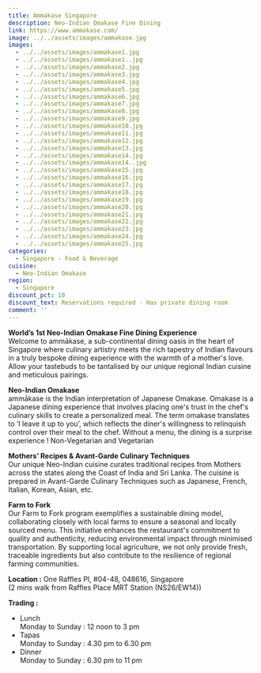 ```yaml
---
title: Ammakase Singapore
description: Neo-Indian Omakase Fine Dining
link: https://www.ammakase.com/
image: ../../assets/images/ammakase.jpg
images:
  - ../../assets/images/ammakase1.jpg
  - ../../assets/images/ammakase1..jpg
  - ../../assets/images/ammakase2.jpg
  - ../../assets/images/ammakase3.jpg
  - ../../assets/images/ammakase4.jpg
  - ../../assets/images/ammakase5.jpg
  - ../../assets/images/ammakase6.jpg
  - ../../assets/images/ammakase7.jpg
  - ../../assets/images/ammakase8.jpg
  - ../../assets/images/ammakase9.jpg
  - ../../assets/images/ammakase10.jpg
  - ../../assets/images/ammakase11.jpg
  - ../../assets/images/ammakase12.jpg
  - ../../assets/images/ammakase13.jpg
  - ../../assets/images/ammakase14.jpg
  - ../../assets/images/ammakase14..jpg
  - ../../assets/images/ammakase15.jpg
  - ../../assets/images/ammakase16.jpg
  - ../../assets/images/ammakase17.jpg
  - ../../assets/images/ammakase18.jpg
  - ../../assets/images/ammakase19.jpg
  - ../../assets/images/ammakase20.jpg
  - ../../assets/images/ammakase21.jpg
  - ../../assets/images/ammakase22.jpg
  - ../../assets/images/ammakase23.jpg
  - ../../assets/images/ammakase24.jpg
  - ../../assets/images/ammakase25.jpg
categories:
  - Singapore - Food & Beverage
cuisine:
  - Neo-Indian Omakase
region:
  - Singapore
discount_pct: 10
discount_text: Reservations required · Has private dining room
comment: ''
---
```


**World’s 1st Neo-Indian Omakase Fine Dining Experience**\
Welcome to ammākase, a sub-continental dining oasis in the heart of Singapore where culinary artistry meets the rich tapestry of Indian flavours in a truly bespoke dining experience with the warmth of a mother's love. Allow your tastebuds to be tantalised by our unique regional Indian cuisine and meticulous pairings.

**Neo-Indian Omakase**\
ammākase is the Indian interpretation of Japanese Omakase. Omakase is a Japanese dining experience that involves placing one's trust in the chef's culinary skills to create a personalized meal. The term omakase translates to ‘I leave it up to you’, which reflects the diner's willingness to relinquish control over their meal to the chef. Without a menu, the dining is a surprise experience ! Non-Vegetarian and Vegetarian

**Mothers’ Recipes & Avant-Garde Culinary Techniques**\
Our unique Neo-Indian cuisine curates traditional recipes from Mothers across the states along the Coast of India and Sri Lanka. The cuisine is prepared in Avant-Garde Culinary Techniques such as Japanese, French, Italian, Korean, Asian, etc.

**Farm to Fork**\
Our Farm to Fork program exemplifies a sustainable dining model, collaborating closely with local farms to ensure a seasonal and locally sourced menu. This initiative enhances the restaurant's commitment to quality and authenticity, reducing environmental impact through minimised transportation. By supporting local agriculture, we not only provide fresh, traceable ingredients but also contribute to the resilience of regional farming communities.

**Location :** One Raffles Pl, #04-48, 048616, Singapore\
(2 mins walk from Raffles Place MRT Station (NS26/EW14))

**Trading :**

- Lunch\
  Monday to Sunday : 12 noon to 3 pm
- Tapas\
  Monday to Sunday : 4.30 pm to 6.30 pm
- Dinner\
  Monday to Sunday : 6.30 pm to 11 pm
